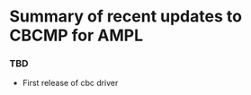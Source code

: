 Summary of recent updates to CBCMP for AMPL
=============================================

### TBD
- First release of cbc driver